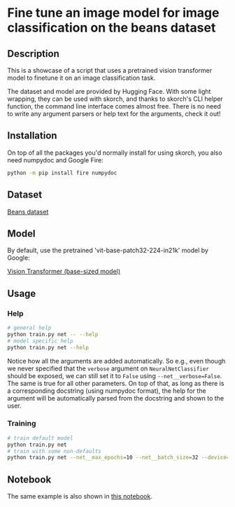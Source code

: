 # Fine tune an image model for image classification on the beans dataset

## Description

This is a showcase of a script that uses a pretrained vision transformer model to finetune it on an image classification task.

The dataset and model are provided by Hugging Face. With some light wrapping, they can be used with skorch, and thanks to skorch's CLI helper function, the command line interface comes almost free. There is no need to write any argument parsers or help text for the arguments, check it out!

## Installation

On top of all the packages you'd normally install for using skorch, you also need numpydoc and Google Fire:

```bash
python -m pip install fire numpydoc
```

## Dataset

[Beans dataset](https://huggingface.co/datasets/beans)

## Model

By default, use the pretrained 'vit-base-patch32-224-in21k' model by Google:

[Vision Transformer (base-sized model)](https://huggingface.co/google/vit-base-patch32-224-in21k)

## Usage

### Help

```bash
# general help
python train.py net -- --help
# model specific help
python train.py net --help
```

Notice how all the arguments are added automatically. So e.g., even though we never specified that the `verbose` argument on `NeuralNetClassifier` should be exposed, we can still set it to `False` using `--net__verbose=False`. The same is true for all other parameters. On top of that, as long as there is a corresponding docstring (using numpydoc format), the help for the argument will be automatically parsed from the docstring and shown to the user.

### Training

```bash
# train default model
python train.py net
# train with some non-defaults
python train.py net --net__max_epochs=10 --net__batch_size=32 --device=cpu --net__verbose=False --output_file=mymodel.pkl
```

## Notebook

The same example is also shown in [this notebook](ttps://nbviewer.jupyter.org/github/skorch-dev/skorch/blob/master/notebooks/Hugging_Face_Finetuning.ipynb).
